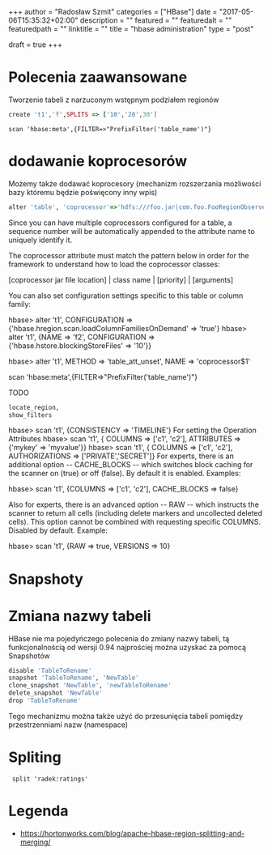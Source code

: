 +++
author = "Radosław Szmit"
categories = ["HBase"]
date = "2017-05-06T15:35:32+02:00"
description = ""
featured = ""
featuredalt = ""
featuredpath = ""
linktitle = ""
title = "hbase administration"
type = "post"

draft = true
+++

# Polecenia zaawansowane #

Tworzenie tabeli z narzuconym wstępnym podziałem regionów
~~~ruby
create 't1','f',SPLITS => ['10','20',30']
~~~

~~~
scan 'hbase:meta',{FILTER=>"PrefixFilter('table_name')"}
~~~


# dodawanie koprocesorów

Możemy także dodawać koprocesory (mechanizm rozszerzania możliwości bazy któremu będzie poświęcony inny wpis)
~~~ruby
alter 'table', 'coprocessor'=>'hdfs:///foo.jar|com.foo.FooRegionObserver|1001|arg1=1,arg2=2'
~~~


Since you can have multiple coprocessors configured for a table, a
sequence number will be automatically appended to the attribute name
to uniquely identify it.

The coprocessor attribute must match the pattern below in order for
the framework to understand how to load the coprocessor classes:

  [coprocessor jar file location] | class name | [priority] | [arguments]

You can also set configuration settings specific to this table or column family:

  hbase> alter 't1', CONFIGURATION => {'hbase.hregion.scan.loadColumnFamiliesOnDemand' => 'true'}
  hbase> alter 't1', {NAME => 'f2', CONFIGURATION => {'hbase.hstore.blockingStoreFiles' => '10'}}


  hbase> alter 't1', METHOD => 'table_att_unset', NAME => 'coprocessor$1'







scan 'hbase:meta',{FILTER=>"PrefixFilter('table_name')"}


TODO
~~~ruby
locate_region, 
show_filters
~~~




 hbase> scan 't1', {CONSISTENCY => 'TIMELINE'}
For setting the Operation Attributes 
  hbase> scan 't1', { COLUMNS => ['c1', 'c2'], ATTRIBUTES => {'mykey' => 'myvalue'}}
  hbase> scan 't1', { COLUMNS => ['c1', 'c2'], AUTHORIZATIONS => ['PRIVATE','SECRET']}
For experts, there is an additional option -- CACHE_BLOCKS -- which
switches block caching for the scanner on (true) or off (false).  By
default it is enabled.  Examples:

  hbase> scan 't1', {COLUMNS => ['c1', 'c2'], CACHE_BLOCKS => false}

Also for experts, there is an advanced option -- RAW -- which instructs the
scanner to return all cells (including delete markers and uncollected deleted
cells). This option cannot be combined with requesting specific COLUMNS.
Disabled by default.  Example:

  hbase> scan 't1', {RAW => true, VERSIONS => 10}


# Snapshoty



# Zmiana nazwy tabeli

HBase nie ma pojedyńczego polecenia do zmiany nazwy tabeli, tą funkcjonalnością od wersji 0.94 najprościej można uzyskać za pomocą Snapshotów

~~~ruby
disable 'TableToRename'
snapshot 'TableToRename', 'NewTable'
clone_snapshot 'NewTable', 'newTableToRename'
delete_snapshot 'NewTable'
drop 'TableToRename'
~~~

Tego mechanizmu można także użyć do przesunięcia tabeli pomiędzy przestrzenniami nazw (namespace)


# Spliting

~~~
 split 'radek:ratings'
~~~



# Legenda

* https://hortonworks.com/blog/apache-hbase-region-splitting-and-merging/
